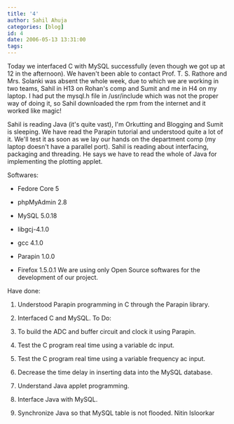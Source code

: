 ```yaml
---
title: '4'
author: Sahil Ahuja
categories: [blog]
id: 4
date: 2006-05-13 13:31:00
tags:
---
```


Today we interfaced C with MySQL successfully (even though we got up at 12 in the afternoon). We haven't been able to contact Prof. T. S. Rathore and Mrs. Solanki was absent the whole week, due to which we are working in two teams, Sahil in H13 on Rohan's comp and Sumit and me in H4 on my laptop. I had put the mysql.h file in /usr/include which was not the proper way of doing it, so Sahil downloaded the rpm from the internet and it worked like magic!

Sahil is reading Java (it's quite vast), I'm Orkutting and Blogging and Sumit is sleeping. We have read the Parapin tutorial and understood quite a lot of it. We'll test it as soon as we lay our hands on the department comp (my laptop doesn't have a parallel port). Sahil is reading about interfacing, packaging and threading. He says we have to read the whole of Java for implementing the plotting applet.

Softwares:

*   Fedore Core 5
*   phpMyAdmin 2.8

*   MySQL 5.0.18
*   libgcj-4.1.0

*   gcc 4.1.0
*   Parapin 1.0.0
*   Firefox 1.5.0.1 We are using only Open Source softwares for the development of our project.

Have done:

1.  Understood Parapin programming in C through the Parapin library.

2.  Interfaced C and MySQL.
To Do:

1.  To build the ADC and buffer circuit and clock it using Parapin.
2.  Test the C program real time using a variable dc input.
3.  Test the C program real time using a variable frequency ac input.
4.  Decrease the time delay in inserting data into the MySQL database.

5.  Understand Java applet programming.
6.  Interface Java with MySQL.
7.  Synchronize Java so that MySQL table is not flooded. Nitin Isloorkar